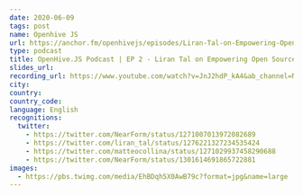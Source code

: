 ```yaml
---
date: 2020-06-09
tags: post
name: Openhive JS
url: https://anchor.fm/openhivejs/episodes/Liran-Tal-on-Empowering-Open-Source-ef6lt7
type: podcast
title: OpenHive.JS Podcast | EP 2 - Liran Tal on Empowering Open Source
slides_url:
recording_url: https://www.youtube.com/watch?v=JnJ2hdP_kA4&ab_channel=NearForm
city:
country:
country_code:
language: English
recognitions:
  twitter:
    - https://twitter.com/NearForm/status/1271007013972082689
    - https://twitter.com/liran_tal/status/1276221327234535424
    - https://twitter.com/matteocollina/status/1271029937458290688
    - https://twitter.com/NearForm/status/1301614691865722881
images:
  - https://pbs.twimg.com/media/EhBDqh5X0AwB79c?format=jpg&name=large
---
```


